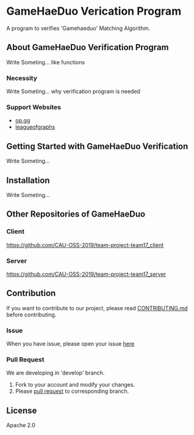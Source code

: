 # GameHaeDuo Verication Program
A program to verifies 'Gamehaeduo' Matching Algorithm.

## About GameHaeDuo Verification Program
Write Someting... like functions

### Necessity
Write Someting... why verification program is needed


### Support Websites
* [op.gg](https://www.op.gg/)  
* [leagueofgraphs](https://www.leagueofgraphs.com/ko/champions/counters)  


## Getting Started with GameHaeDuo Verification
Write Someting...


## Installation
Write Someting...

## Other Repositories of GameHaeDuo
### Client
https://github.com/CAU-OSS-2019/team-project-team17_client

### Server
https://github.com/CAU-OSS-2019/team-project-team17_server

## Contribution
If you want to contribute to our project, please read [CONTRIBUTING.md](https://github.com/CAU-OSS-2019/team-project-team17_verification_program/blob/develop/CONTRIBUTING.md) before contributing.

### Issue
When you have issue, please open your issue [here](https://github.com/CAU-OSS-2019/team-project-team17_verification_program/issues)

### Pull Request
We are developing in 'develop' branch.
1. Fork to your account and modify your changes.
2. Please [pull request](https://github.com/CAU-OSS-2019/team-project-team17_verification_program/pulls) to corresponding branch.


## License
Apache 2.0
